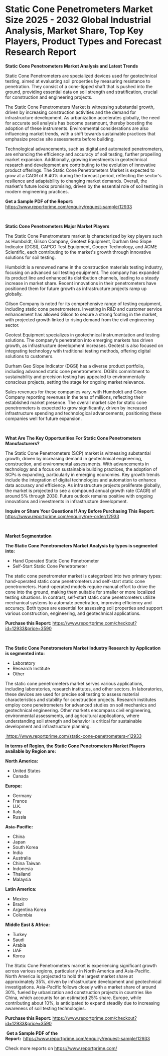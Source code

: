 <p><h1>Static Cone Penetrometers Market Size 2025 - 2032 Global Industrial Analysis, Market Share, Top Key Players, Product Types and Forecast Research Report</h1></p><p><strong>Static Cone Penetrometers Market Analysis and Latest Trends</strong></p>
<p><p>Static Cone Penetrometers are specialized devices used for geotechnical testing, aimed at evaluating soil properties by measuring resistance to penetration. They consist of a cone-tipped shaft that is pushed into the ground, providing essential data on soil strength and stratification, crucial for construction and engineering projects.</p><p>The Static Cone Penetrometers Market is witnessing substantial growth, driven by increasing construction activities and the demand for infrastructure development. As urbanization accelerates globally, the need for accurate soil analysis has become paramount, thereby boosting the adoption of these instruments. Environmental considerations are also influencing market trends, with a shift towards sustainable practices that emphasize precise site assessments before building.</p><p>Technological advancements, such as digital and automated penetrometers, are enhancing the efficiency and accuracy of soil testing, further propelling market expansion. Additionally, growing investments in geotechnical research and development are contributing to the evolution of innovative product offerings. The Static Cone Penetrometers Market is expected to grow at a CAGR of 8.40% during the forecast period, reflecting the sector's resilience and adaptability to changing market demands. Overall, the market's future looks promising, driven by the essential role of soil testing in modern engineering practices.</p></p>
<p><strong>Get a Sample PDF of the Report:&nbsp;</strong> <a href="https://www.reportprime.com/enquiry/request-sample/12933?utm_campaign=3210&utm_medium=2&utm_source=Github&utm_content=ia&utm_term=19032025&utm_id=static-cone-penetrometers">https://www.reportprime.com/enquiry/request-sample/12933</a></p>
<p>&nbsp;</p>
<p><strong>Static Cone Penetrometers Major Market Players</strong></p>
<p><p>The Static Cone Penetrometers market is characterized by key players such as Humboldt, Gilson Company, Geotest Equipment, Durham Geo Slope Indicator (DGSI), CAPCO Test Equipment, Cooper Technology, and ACME Scientific, each contributing to the market's growth through innovative solutions for soil testing.</p><p>Humboldt is a renowned name in the construction materials testing industry, focusing on advanced soil testing equipment. The company has expanded its product line and enhanced its distribution channels, leading to a steady increase in market share. Recent innovations in their penetrometers have positioned them for future growth as infrastructure projects ramp up globally.</p><p>Gilson Company is noted for its comprehensive range of testing equipment, including static cone penetrometers. Investing in R&D and customer service enhancement has allowed Gilson to secure a strong footing in the market, with projected growth linked to rising demand from the civil engineering sector.</p><p>Geotest Equipment specializes in geotechnical instrumentation and testing solutions. The company’s penetration into emerging markets has driven growth, as infrastructure development increases. Geotest is also focused on integrating technology with traditional testing methods, offering digital solutions to customers.</p><p>Durham Geo Slope Indicator (DGSI) has a diverse product portfolio, including advanced static cone penetrometers. DGSI’s commitment to sustainability and precision testing has appealed to environmentally conscious projects, setting the stage for ongoing market relevance.</p><p>Sales revenues for these companies vary, with Humboldt and Gilson Company reporting revenues in the tens of millions, reflecting their established market presence. The overall market size for static cone penetrometers is expected to grow significantly, driven by increased infrastructure spending and technological advancements, positioning these companies well for future expansion.</p></p>
<p>&nbsp;</p>
<p><strong>What Are The Key Opportunities For Static Cone Penetrometers Manufacturers?</strong></p>
<p><p>The Static Cone Penetrometers (SCP) market is witnessing substantial growth, driven by increasing demand in geotechnical engineering, construction, and environmental assessments. With advancements in technology and a focus on sustainable building practices, the adoption of SCPs is expanding, particularly in emerging economies. Key growth trends include the integration of digital technologies and automation to enhance data accuracy and efficiency. As infrastructure projects proliferate globally, the market is projected to see a compound annual growth rate (CAGR) of around 5% through 2030. Future outlook remains positive with ongoing innovations and investments in infrastructure development.</p></p>
<p><strong>Inquire or Share Your Questions If Any Before Purchasing This Report:</strong> <a href="https://www.reportprime.com/enquiry/pre-order/12933?utm_campaign=3210&utm_medium=2&utm_source=Github&utm_content=ia&utm_term=19032025&utm_id=static-cone-penetrometers">https://www.reportprime.com/enquiry/pre-order/12933</a></p>
<p>&nbsp;</p>
<p><strong>Market Segmentation</strong></p>
<p><strong>The Static Cone Penetrometers Market Analysis by types is segmented into:</strong></p>
<p><ul><li>Hand Operated Static Cone Penetrometer</li><li>Self-Start Static Cone Penetrometer</li></ul></p>
<p><p>The static cone penetrometer market is categorized into two primary types: hand-operated static cone penetrometers and self-start static cone penetrometers. Hand-operated models require manual effort to drive the cone into the ground, making them suitable for smaller or more localized testing situations. In contrast, self-start static cone penetrometers utilize mechanical systems to automate penetration, improving efficiency and accuracy. Both types are essential for assessing soil properties and support various construction, engineering, and geotechnical applications.</p></p>
<p><strong>Purchase this Report:&nbsp;</strong><a href="https://www.reportprime.com/checkout?id=12933&price=3590&utm_campaign=3210&utm_medium=2&utm_source=Github&utm_content=ia&utm_term=19032025&utm_id=static-cone-penetrometers">https://www.reportprime.com/checkout?id=12933&price=3590</a></p>
<p>&nbsp;</p>
<p><strong>The Static Cone Penetrometers Market Industry Research by Application is segmented into:</strong></p>
<p><ul><li>Laboratory</li><li>Research Institute</li><li>Other</li></ul></p>
<p><p>The static cone penetrometers market serves various applications, including laboratories, research institutes, and other sectors. In laboratories, these devices are used for precise soil testing to assess material characteristics and stability for construction projects. Research institutes employ cone penetrometers for advanced studies on soil mechanics and geotechnical engineering. Other markets encompass civil engineering, environmental assessments, and agricultural applications, where understanding soil strength and behavior is critical for sustainable development and infrastructure planning.</p></p>
<p><a href="https://www.reportprime.com/static-cone-penetrometers-r12933?utm_campaign=3210&utm_medium=2&utm_source=Github&utm_content=ia&utm_term=19032025&utm_id=static-cone-penetrometers">&nbsp;https://www.reportprime.com/static-cone-penetrometers-r12933</a></p>
<p><strong>In terms of Region, the Static Cone Penetrometers Market Players available by Region are:</strong></p>
<p>
    <p> <strong> North America: </strong>
        <ul>
            <li>United States</li>
            <li>Canada</li>
        </ul>
        </p> 
    <p> <strong> Europe: </strong>
        <ul>
            <li>Germany</li>
            <li>France</li>
            <li>U.K.</li>
            <li>Italy</li>
            <li>Russia</li>
        </ul>
        </p> 
    <p> <strong> Asia-Pacific: </strong>
        <ul>
            <li>China</li>
            <li>Japan</li>
            <li>South Korea</li>
            <li>India</li>
            <li>Australia</li>
            <li>China Taiwan</li>
            <li>Indonesia</li>
            <li>Thailand</li>
            <li>Malaysia</li>
        </ul>
        </p> 
    <p> <strong> Latin America: </strong>
        <ul>
            <li>Mexico</li>
            <li>Brazil</li>
            <li>Argentina Korea</li>
            <li>Colombia</li>
        </ul>
        </p> 
    <p> <strong> Middle East & Africa: </strong>
        <ul>
            <li>Turkey</li>
            <li>Saudi</li>
            <li>Arabia</li>
            <li>UAE</li>
            <li>Korea</li>
        </ul>
    </p>
    </p>
<p><p>The Static Cone Penetrometers market is experiencing significant growth across various regions, particularly in North America and Asia-Pacific. North America is projected to hold the largest market share at approximately 35%, driven by infrastructure development and geotechnical investigations. Asia-Pacific follows closely with a market share of around 30%, fueled by urbanization and construction projects in countries like China, which accounts for an estimated 25% share. Europe, while contributing about 10%, is anticipated to expand steadily due to increasing awareness of soil testing technologies.</p></p>
<p><strong>Purchase this Report: </strong><a href="https://www.reportprime.com/checkout?id=12933&price=3590&utm_campaign=3210&utm_medium=2&utm_source=Github&utm_content=ia&utm_term=19032025&utm_id=static-cone-penetrometers">https://www.reportprime.com/checkout?id=12933&price=3590</a></p>
<p>&nbsp;<strong>Get a Sample PDF of the Report:&nbsp;&nbsp;</strong><a href="https://www.reportprime.com/enquiry/request-sample/12933?utm_campaign=3210&utm_medium=2&utm_source=Github&utm_content=ia&utm_term=19032025&utm_id=static-cone-penetrometers">https://www.reportprime.com/enquiry/request-sample/12933</a></p>
<p><strong></strong></p>
<p>Check more reports on <a href="https://www.reportprime.com/?utm_campaign=3210&utm_medium=2&utm_source=Github&utm_content=ia&utm_term=19032025&utm_id=static-cone-penetrometers">https://www.reportprime.com/</a></p>